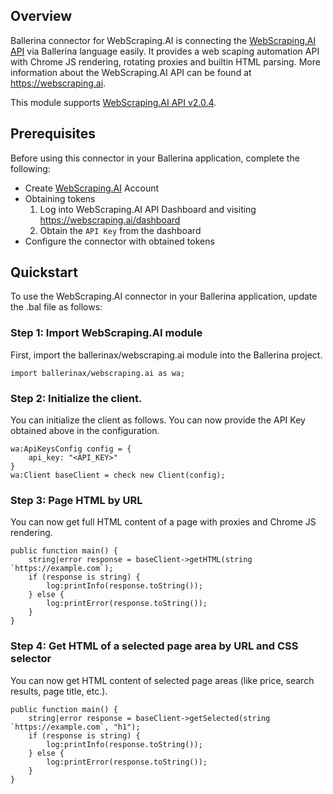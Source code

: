 ## Overview
Ballerina connector for WebScraping.AI is connecting the [WebScraping.AI API](https://webscraping.ai/docs) via Ballerina language easily. It provides a web scaping automation API with Chrome JS rendering, rotating proxies and builtin HTML parsing. More information about the WebScraping.AI API can be found at https://webscraping.ai.

This module supports [WebScraping.AI API v2.0.4](https://webscraping.ai/docs).

## Prerequisites

Before using this connector in your Ballerina application, complete the following:

* Create [WebScraping.AI](https://webscraping.ai) Account
* Obtaining tokens
    1. Log into WebScraping.AI API Dashboard and visiting https://webscraping.ai/dashboard
    2. Obtain the `API Key` from the dashboard
* Configure the connector with obtained tokens
 
## Quickstart

To use the WebScraping.AI connector in your Ballerina application, update the .bal file as follows:

### Step 1: Import WebScraping.AI module
First, import the ballerinax/webscraping.ai module into the Ballerina project.
```ballerina
import ballerinax/webscraping.ai as wa;
```
### Step 2: Initialize the client.
You can initialize the client as follows. You can now provide the API Key obtained above in the configuration.
```ballerina
wa:ApiKeysConfig config = {
    api_key: "<API_KEY>"
}
wa:Client baseClient = check new Client(config);
```
### Step 3: Page HTML by URL
You can now get full HTML content of a page with proxies and Chrome JS rendering.
```ballerina
public function main() {
    string|error response = baseClient->getHTML(string `https://example.com`);
    if (response is string) {
        log:printInfo(response.toString());
    } else {
        log:printError(response.toString());
    }
}
``` 
### Step 4: Get HTML of a selected page area by URL and CSS selector
You can now get HTML content of selected page areas (like price, search results, page title, etc.).
```ballerina
public function main() {
    string|error response = baseClient->getSelected(string `https://example.com`, "h1");
    if (response is string) {
        log:printInfo(response.toString());
    } else {
        log:printError(response.toString());
    }
}
``` 

